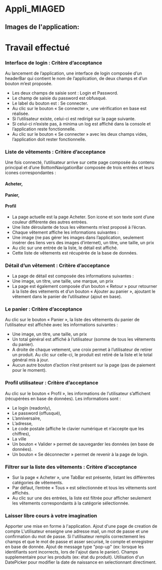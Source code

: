 # Appli_MIAGED
## Images de l'application:

# Travail effectué
### Interface de login : Critère d’acceptance

 Au lancement de l’application, une interface de login composée d’un headerBar qui contient le nom de l’application, de deux champs et d’un bouton m’est proposée.
  - Les deux champs de saisie sont : Login et Password.
  - Le champ de saisie du password est obfusqué.
  - Le label du bouton est : Se connecter.
  - Au clic sur le bouton « Se connecter », une vérification en base est réalisée.
  - Si l’utilisateur existe, celui-ci est redirigé sur la page suivante.
  - Si celui-ci n’existe pas, à minima un log est affiché dans la console et l’application reste fonctionnelle.
  - Au clic sur le bouton « Se connecter » avec les deux champs vides, l’application doit rester fonctionnelle.

### Liste de vêtements : Critère d’acceptance

Une fois connecté, l’utilisateur arrive sur cette page composée du contenu principal et d’une BottomNavigationBar composée de trois entrées et leurs icones correspondantes :
  #### Acheter,
  #### Panier,
  #### Profil
  - La page actuelle est la page Acheter. Son icone et son texte sont d’une couleur différente des autres entrées.
  - Une liste déroulante de tous les vêtements m’est proposé à l’écran.
  - Chaque vêtement affiche les informations suivantes :
  - Une image (ne pas gérer les images dans l’application, seulement insérer des liens vers des images d’internet), un titre, une taille, un prix
  - Au clic sur une entrée de la liste, le détail est affiché.
  - Cette liste de vêtements est récupérée de la base de données.

### Détail d’un vêtement : Critère d’acceptance
  - La page de détail est composée des informations suivantes :
  - Une image, un titre, une taille, une marque, un prix
  - La page est également composée d’un bouton « Retour » pour retourner à la liste des vétements et d’un bouton « Ajouter au panier », ajoutant le vêtement dans le     panier de l’utilisateur (ajout en base).
 
 ### Le panier : Critère d’acceptance
 Au clic sur le bouton « Panier », la liste des vêtements du panier de l’utilisateur est affichée avec les informations suivantes :
  - Une image, un titre, une taille, un prix
  - Un total général est affiché à l’utilisateur (somme de tous les vêtements du panier).
  - A droite de chaque vetement, une croix permet à l’utilisateur de retirer un produit. Au clic sur celle-ci, le produit est retiré de la liste et le total général     mis à jour.
  - Aucun autre bouton d’action n’est présent sur la page (pas de paiement pour le moment).

### Profil utilisateur : Critère d’acceptance
 Au clic sur le bouton « Profil », les informations de l’utilisateur s’affichent (récupérées en base de données).
 Les informations sont :
  - Le login (readonly),
  - Le password (offusqué),
  - L’anniversaire,
  - L’adresse,
  - Le code postale (affiche le clavier numérique et n’accepte que les chiffres),
  - La ville
  - Un bouton « Valider » permet de sauvegarder les données (en base de données).
  - Un bouton « Se déconnecter » permet de revenir à la page de login.

### Filtrer sur la liste des vêtements : Critère d’acceptance
  - Sur la page « Acheter », une TabBar est présente, listant les différentes catégories de vêtements.
  - Par défaut, l’entrée « Tous » est sélectionnée et tous les vêtements sont affichés.
  - Au clic sur une des entrées, la liste est filtrée pour afficher seulement les vêtements correspondants à la catégorie sélectionnée.

### Laisser libre cours à votre imagination

 Apporter une mise en forme à l'application.
 Ajout d'une page de creation de compte
 L'utilisateur enseigne une adresse mail, un mot de passe et une confirmation du mot de passe.
 Si l'utilisateur remplis correctement les champs et que le mot de passe et asser securisé, le compte et enregistrer en base de donnée.
 Ajout de message type "pop-up" (ex: lorsque les identifiants sont incorrects, lors de l'ajout dans le panier).
 Champs supplementaire pour les produits (ex: état du produit).
 Utilisation d'un DatePicker pour modifier la date de naissance en selectionnant directiment. 

